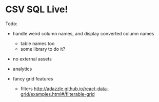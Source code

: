 # CSV SQL Live!

Todo:

- handle weird column names, and display converted column names
  - table names too
  - some library to do it?

- no external assets
- analytics
- fancy grid features
  - filters http://adazzle.github.io/react-data-grid/examples.html#/filterable-grid
